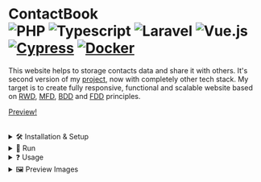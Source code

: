 

# ContactBook <div> ![PHP](https://img.shields.io/badge/PHP-%234F5B93.svg?style=for-the-badge&logo=php&logoColor=white&style=plastic) ![Typescript](https://img.shields.io/badge/TypeScript-007ACC?style=for-the-badge&logo=typescript&logoColor=white&style=plastic) ![Laravel](https://img.shields.io/badge/Laravel-%23FF2D20.svg?style=for-the-badge&logo=laravel&logoColor=white&style=plastic) ![Vue.js](https://img.shields.io/badge/Vue.js-%234FC08D.svg?style=for-the-badge&logo=vue.js&logoColor=white&style=plastic) [![Cypress](https://img.shields.io/badge/Cypress-17202C?logo=cypress&logoColor=white)](https://www.cypress.io/) [![Docker](https://img.shields.io/badge/Docker-2496ED?logo=docker&logoColor=white)](https://www.docker.com/) </div>



This website helps to storage contacts data and share it with others. It's second version of my [project](https://github.com/SzymCode/ContactBook-sandbox), now with completely other tech stack. My target is to create fully responsive, functional and scalable website based on [RWD](https://en.wikipedia.org/wiki/Responsive_web_design), [MFD](https://medium.com/@Vincentxia77/what-is-mobile-first-design-why-its-important-how-to-make-it-7d3cf2e29d00), [BDD](https://en.wikipedia.org/wiki/Behavior-driven_development) and [FDD](https://en.wikipedia.org/wiki/Feature-driven_development) principles.

[Preview!](https://contactbook-sc-0dd9929a94e1.herokuapp.com)


<br>
<details><summary>  🛠️ Installation & Setup  </summary>

<br>

<details><summary> &nbsp;<img src="https://upload.wikimedia.org/wikipedia/commons/d/dc/XAMPP_Logo.png" height=20/> &nbsp;Standard </summary> 

- First make sure u have installed latest versions of [Laravel](https://laravel.com/), [Vue.js](https://vuejs.org/), [XAMPP](https://www.apachefriends.org/pl/index.html) and [Composer](https://getcomposer.org/)

- Clone this repository

```
git clone https://github.com/SzymCode/ContactBook.git
```

- Install modules in root directory

```bash
npm install
composer update
```

### **Make sure u have installed all modules!**

- Change *.env.example* file to *.env* in root directory, run XAMPP mysql server and create database
```bash
mysql -u root -p
create database contactbook
create database contactbook_test    # it's not necessary, only for tests
```

- Migrate and seed database
```bash
php artisan migrate:fresh --seed
```

<br>
</details>

<details><summary> &nbsp;<img src="https://cdn4.iconfinder.com/data/icons/logos-and-brands/512/97_Docker_logo_logos-512.png" height=20/> &nbsp;Docker </summary> 

- First make sure u have installed latest versions of [Laravel](https://laravel.com/), [Vue.js](https://vuejs.org/), and [Composer](https://getcomposer.org/)

- Clone this repository

```
git clone https://github.com/SzymCode/ContactBook.git
```

- Install modules in root directory

```bash
composer update
php artisan sail:install
```

</details>
<hr>
</details>


<details><summary> 🚀 Run </summary>

<br>

<details><summary> &nbsp;<img src="https://upload.wikimedia.org/wikipedia/commons/d/dc/XAMPP_Logo.png" height=20/> &nbsp;XAMPP </summary> 
<br>
    
- root directory:

```bash
npm run dev
php artisan serve
```

<br>
</details>


<details><summary> &nbsp;<img src="https://cdn4.iconfinder.com/data/icons/logos-and-brands/512/97_Docker_logo_logos-512.png" height=20/> &nbsp;Docker </summary> 
<br>

**Remember to shutdown all XAMPP processes!**
- root directory:

```bash
./vendor/bin/sail up -d    # run containers in background

docker compose exec laravel.test bash    # this command open sail container's bash, then run command bellow
npm run dev
```

Possible problem: [Sail: no such file or directory found](https://stackoverflow.com/questions/71503871/laravel-error-laravel-sail-no-such-file-or-directory-found)
</details>

<hr>
</details>  



<details><summary> ❓ Usage </summary>
<br>
    
<details><summary> Factories </summary>
<br>
    
```bash
php artisan tinker

# if you wish, you can specify count in factory() or attributes in create()
Contact::factory(100)->create(); 
User::factory(100)->create();        
```

<br/>
</details>

<details><summary> Tests </summary>
<br>
    
Backend tests:
```bash
# run all tests
./vendor/bin/pest

# or specify group
./vendor/bin/pest --group=user-api

# defined tests groups:
user-api, contact-api, feature, global, unit, controllers, database, factories, migrations, models
```

![Tests](https://github.com/SzymCode/ContactBook/assets/107359025/ea49e771-9963-4cb8-b103-7e2a0c91c6b7)

<br>

Frontend tests:
```bash
npm run open  # after this command cypress window will open automatically 
```

<br>
</details>

<details><summary> npm </summary>
<br>
    
1. Vite build:

```
npm run build
```

2. Eslint fix:

```
npm run lint
```

3. Run prettier:

```
npm run write
```

</details>

<hr/>
</details>

<details><summary> 🖼️ Preview Images </summary>
<br>
    
![desktop-preview](https://github.com/SzymCode/ContactBook/assets/107359025/23428885-cf08-46a8-9700-cd322e4b6489) 

![tablet-preview](https://github.com/SzymCode/ContactBook/assets/107359025/b6fc2123-b9ac-4d64-ad43-14affc5b930d) 

![phone-preview](https://github.com/SzymCode/ContactBook/assets/107359025/082a2a84-d875-467d-9957-75d83c4d3a28)
</details>
